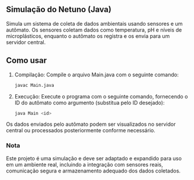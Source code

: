 ## Simulação do Netuno (Java)

Simula um sistema de coleta de dados ambientais usando sensores e um autômato. Os sensores coletam dados como temperatura, pH e níveis de microplásticos, enquanto o autômato os registra e os envia para um servidor central.

## Como usar
1. Compilação: Compile o arquivo Main.java com o seguinte comando:

    ```sh
    javac Main.java
    ```
2. Execução: Execute o programa com o seguinte comando, fornecendo o ID do autômato como argumento (substitua <id> pelo ID desejado): 

    ```sh
    java Main <id>
    ```

Os dados enviados pelo autômato podem ser visualizados no servidor central ou processados posteriormente conforme necessário.

### Nota
Este projeto é uma simulação e deve ser adaptado e expandido para uso em um ambiente real, incluindo a integração com sensores reais, comunicação segura e armazenamento adequado dos dados coletados.

